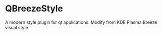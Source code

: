 # QBreezeStyle
A modern style plugin for qt applications. Modify from KDE Plasma Breeze visual style
